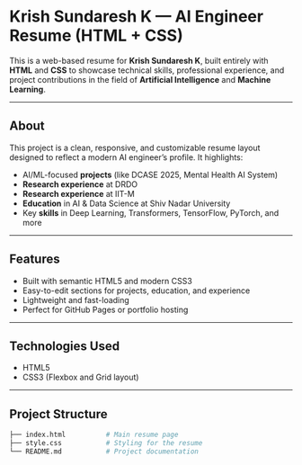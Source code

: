 # Krish Sundaresh K — AI Engineer Resume (HTML + CSS)

This is a web-based resume for **Krish Sundaresh K**, built entirely with **HTML** and **CSS** to showcase technical skills, professional experience, and project contributions in the field of **Artificial Intelligence** and **Machine Learning**.

---

## About

This project is a clean, responsive, and customizable resume layout designed to reflect a modern AI engineer’s profile. It highlights:

- AI/ML-focused **projects** (like DCASE 2025, Mental Health AI System)
- **Research experience** at DRDO
- **Research experience** at IIT-M
- **Education** in AI & Data Science at Shiv Nadar University
- Key **skills** in Deep Learning, Transformers, TensorFlow, PyTorch, and more

---

## Features

- Built with semantic HTML5 and modern CSS3
- Easy-to-edit sections for projects, education, and experience
- Lightweight and fast-loading
- Perfect for GitHub Pages or portfolio hosting

---

## Technologies Used

- HTML5
- CSS3 (Flexbox and Grid layout)

---

## Project Structure

```bash
├── index.html          # Main resume page
├── style.css           # Styling for the resume           
└── README.md           # Project documentation
